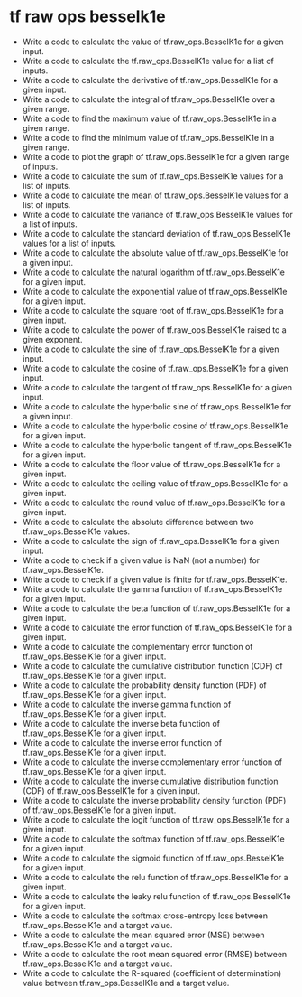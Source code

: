# tf raw ops besselk1e

- Write a code to calculate the value of tf.raw_ops.BesselK1e for a given input.
- Write a code to calculate the tf.raw_ops.BesselK1e value for a list of inputs.
- Write a code to calculate the derivative of tf.raw_ops.BesselK1e for a given input.
- Write a code to calculate the integral of tf.raw_ops.BesselK1e over a given range.
- Write a code to find the maximum value of tf.raw_ops.BesselK1e in a given range.
- Write a code to find the minimum value of tf.raw_ops.BesselK1e in a given range.
- Write a code to plot the graph of tf.raw_ops.BesselK1e for a given range of inputs.
- Write a code to calculate the sum of tf.raw_ops.BesselK1e values for a list of inputs.
- Write a code to calculate the mean of tf.raw_ops.BesselK1e values for a list of inputs.
- Write a code to calculate the variance of tf.raw_ops.BesselK1e values for a list of inputs.
- Write a code to calculate the standard deviation of tf.raw_ops.BesselK1e values for a list of inputs.
- Write a code to calculate the absolute value of tf.raw_ops.BesselK1e for a given input.
- Write a code to calculate the natural logarithm of tf.raw_ops.BesselK1e for a given input.
- Write a code to calculate the exponential value of tf.raw_ops.BesselK1e for a given input.
- Write a code to calculate the square root of tf.raw_ops.BesselK1e for a given input.
- Write a code to calculate the power of tf.raw_ops.BesselK1e raised to a given exponent.
- Write a code to calculate the sine of tf.raw_ops.BesselK1e for a given input.
- Write a code to calculate the cosine of tf.raw_ops.BesselK1e for a given input.
- Write a code to calculate the tangent of tf.raw_ops.BesselK1e for a given input.
- Write a code to calculate the hyperbolic sine of tf.raw_ops.BesselK1e for a given input.
- Write a code to calculate the hyperbolic cosine of tf.raw_ops.BesselK1e for a given input.
- Write a code to calculate the hyperbolic tangent of tf.raw_ops.BesselK1e for a given input.
- Write a code to calculate the floor value of tf.raw_ops.BesselK1e for a given input.
- Write a code to calculate the ceiling value of tf.raw_ops.BesselK1e for a given input.
- Write a code to calculate the round value of tf.raw_ops.BesselK1e for a given input.
- Write a code to calculate the absolute difference between two tf.raw_ops.BesselK1e values.
- Write a code to calculate the sign of tf.raw_ops.BesselK1e for a given input.
- Write a code to check if a given value is NaN (not a number) for tf.raw_ops.BesselK1e.
- Write a code to check if a given value is finite for tf.raw_ops.BesselK1e.
- Write a code to calculate the gamma function of tf.raw_ops.BesselK1e for a given input.
- Write a code to calculate the beta function of tf.raw_ops.BesselK1e for a given input.
- Write a code to calculate the error function of tf.raw_ops.BesselK1e for a given input.
- Write a code to calculate the complementary error function of tf.raw_ops.BesselK1e for a given input.
- Write a code to calculate the cumulative distribution function (CDF) of tf.raw_ops.BesselK1e for a given input.
- Write a code to calculate the probability density function (PDF) of tf.raw_ops.BesselK1e for a given input.
- Write a code to calculate the inverse gamma function of tf.raw_ops.BesselK1e for a given input.
- Write a code to calculate the inverse beta function of tf.raw_ops.BesselK1e for a given input.
- Write a code to calculate the inverse error function of tf.raw_ops.BesselK1e for a given input.
- Write a code to calculate the inverse complementary error function of tf.raw_ops.BesselK1e for a given input.
- Write a code to calculate the inverse cumulative distribution function (CDF) of tf.raw_ops.BesselK1e for a given input.
- Write a code to calculate the inverse probability density function (PDF) of tf.raw_ops.BesselK1e for a given input.
- Write a code to calculate the logit function of tf.raw_ops.BesselK1e for a given input.
- Write a code to calculate the softmax function of tf.raw_ops.BesselK1e for a given input.
- Write a code to calculate the sigmoid function of tf.raw_ops.BesselK1e for a given input.
- Write a code to calculate the relu function of tf.raw_ops.BesselK1e for a given input.
- Write a code to calculate the leaky relu function of tf.raw_ops.BesselK1e for a given input.
- Write a code to calculate the softmax cross-entropy loss between tf.raw_ops.BesselK1e and a target value.
- Write a code to calculate the mean squared error (MSE) between tf.raw_ops.BesselK1e and a target value.
- Write a code to calculate the root mean squared error (RMSE) between tf.raw_ops.BesselK1e and a target value.
- Write a code to calculate the R-squared (coefficient of determination) value between tf.raw_ops.BesselK1e and a target value.